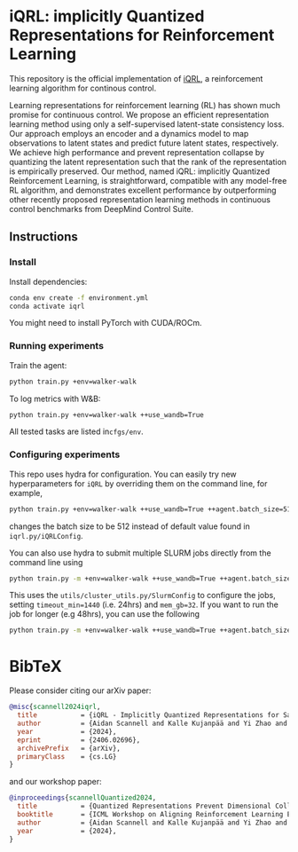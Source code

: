 # iQRL: implicitly Quantized Representations for Reinforcement Learning
This repository is the official implementation of [iQRL](www.aidanscannell.com/iqrl), a reinforcement learning algorithm for continous control.

Learning representations for reinforcement learning (RL) has shown much promise for continuous control. We propose an efficient representation learning method using only a self-supervised latent-state consistency loss. Our approach employs an encoder and a dynamics model to map observations to latent states and predict future latent states, respectively. We achieve high performance and prevent representation collapse by quantizing the latent representation such that the rank of the representation is empirically preserved. Our method, named iQRL: implicitly Quantized Reinforcement Learning, is straightforward, compatible with any model-free RL algorithm, and demonstrates excellent performance by outperforming other recently proposed representation learning methods in continuous control benchmarks from DeepMind Control Suite.

## Instructions

### Install
Install dependencies:
```sh
conda env create -f environment.yml
conda activate iqrl
```
You might need to install PyTorch with CUDA/ROCm.

### Running experiments
Train the agent:
``` sh
python train.py +env=walker-walk
```
To log metrics with W&B:
``` sh
python train.py +env=walker-walk ++use_wandb=True
```
All tested tasks are listed in`cfgs/env`.

### Configuring experiments
This repo uses hydra for configuration.
You can easily try new hyperparameters for `iQRL` by overriding them on the command line, for example,
``` sh
python train.py +env=walker-walk ++use_wandb=True ++agent.batch_size=512
```
changes the batch size to be 512 instead of default value found in `iqrl.py/iQRLConfig`.

You can also use hydra to submit multiple SLURM jobs directly from the command line using
``` sh
python train.py -m +env=walker-walk ++use_wandb=True ++agent.batch_size=256,512 ++agent.lr=1e-4,1e-4
```
This uses the `utils/cluster_utils.py/SlurmConfig` to configure the jobs, setting `timeout_min=1440` (i.e. 24hrs) and `mem_gb=32`.
If you want to run the job for longer (e.g 48hrs), you can use the following
``` sh
python train.py -m +env=walker-walk ++use_wandb=True ++agent.batch_size=256,512 ++agent.lr=1e-4,1e-4 ++hydra.launcher.timeout_min=2880
```

# BibTeX
Please consider citing our arXiv paper:
``` bibtex
@misc{scannell2024iqrl,
  title           = {iQRL - Implicitly Quantized Representations for Sample-efficient Reinforcement Learning},
  author          = {Aidan Scannell and Kalle Kujanpää and Yi Zhao and Mohammadreza Nakhaei and Arno Solin and Joni Pajarinen},
  year            = {2024},
  eprint          = {2406.02696},
  archivePrefix   = {arXiv},
  primaryClass    = {cs.LG}
}
```
and our workshop paper:
``` bibtex
@inproceedings{scannellQuantized2024,
  title           = {Quantized Representations Prevent Dimensional Collapse in Self-predictive {RL}},
  booktitle       = {ICML Workshop on Aligning Reinforcement Learning Experimentalists and Theorists ({ARLET})},
  author          = {Aidan Scannell and Kalle Kujanpää and Yi Zhao and Mohammadreza Nakhaei and Arno Solin and Joni Pajarinen},
  year            = {2024},
}
```
